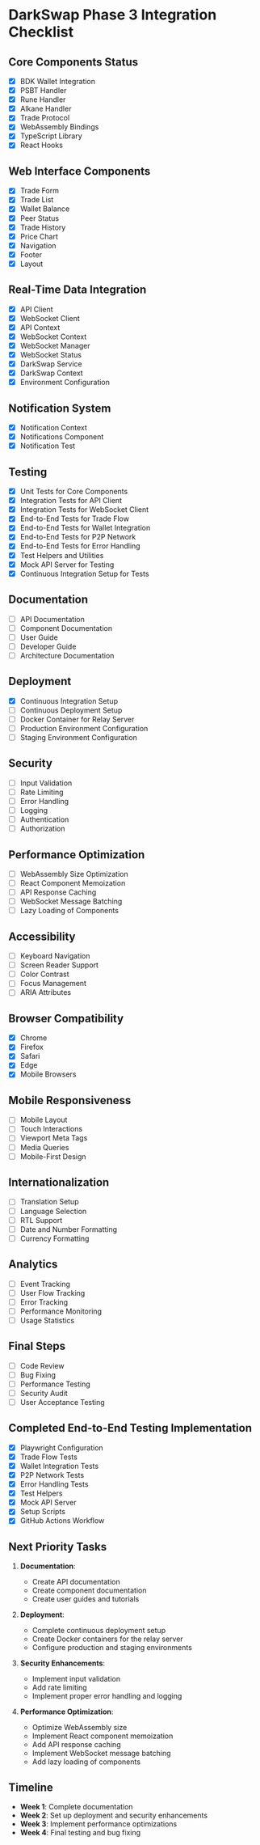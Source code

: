 # DarkSwap Phase 3 Integration Checklist

## Core Components Status

- [x] BDK Wallet Integration
- [x] PSBT Handler
- [x] Rune Handler
- [x] Alkane Handler
- [x] Trade Protocol
- [x] WebAssembly Bindings
- [x] TypeScript Library
- [x] React Hooks

## Web Interface Components

- [x] Trade Form
- [x] Trade List
- [x] Wallet Balance
- [x] Peer Status
- [x] Trade History
- [x] Price Chart
- [x] Navigation
- [x] Footer
- [x] Layout

## Real-Time Data Integration

- [x] API Client
- [x] WebSocket Client
- [x] API Context
- [x] WebSocket Context
- [x] WebSocket Manager
- [x] WebSocket Status
- [x] DarkSwap Service
- [x] DarkSwap Context
- [x] Environment Configuration

## Notification System

- [x] Notification Context
- [x] Notifications Component
- [x] Notification Test

## Testing

- [x] Unit Tests for Core Components
- [x] Integration Tests for API Client
- [x] Integration Tests for WebSocket Client
- [x] End-to-End Tests for Trade Flow
- [x] End-to-End Tests for Wallet Integration
- [x] End-to-End Tests for P2P Network
- [x] End-to-End Tests for Error Handling
- [x] Test Helpers and Utilities
- [x] Mock API Server for Testing
- [x] Continuous Integration Setup for Tests

## Documentation

- [ ] API Documentation
- [ ] Component Documentation
- [ ] User Guide
- [ ] Developer Guide
- [ ] Architecture Documentation

## Deployment

- [x] Continuous Integration Setup
- [ ] Continuous Deployment Setup
- [ ] Docker Container for Relay Server
- [ ] Production Environment Configuration
- [ ] Staging Environment Configuration

## Security

- [ ] Input Validation
- [ ] Rate Limiting
- [ ] Error Handling
- [ ] Logging
- [ ] Authentication
- [ ] Authorization

## Performance Optimization

- [ ] WebAssembly Size Optimization
- [ ] React Component Memoization
- [ ] API Response Caching
- [ ] WebSocket Message Batching
- [ ] Lazy Loading of Components

## Accessibility

- [ ] Keyboard Navigation
- [ ] Screen Reader Support
- [ ] Color Contrast
- [ ] Focus Management
- [ ] ARIA Attributes

## Browser Compatibility

- [x] Chrome
- [x] Firefox
- [x] Safari
- [x] Edge
- [x] Mobile Browsers

## Mobile Responsiveness

- [ ] Mobile Layout
- [ ] Touch Interactions
- [ ] Viewport Meta Tags
- [ ] Media Queries
- [ ] Mobile-First Design

## Internationalization

- [ ] Translation Setup
- [ ] Language Selection
- [ ] RTL Support
- [ ] Date and Number Formatting
- [ ] Currency Formatting

## Analytics

- [ ] Event Tracking
- [ ] User Flow Tracking
- [ ] Error Tracking
- [ ] Performance Monitoring
- [ ] Usage Statistics

## Final Steps

- [ ] Code Review
- [ ] Bug Fixing
- [ ] Performance Testing
- [ ] Security Audit
- [ ] User Acceptance Testing

## Completed End-to-End Testing Implementation

- [x] Playwright Configuration
- [x] Trade Flow Tests
- [x] Wallet Integration Tests
- [x] P2P Network Tests
- [x] Error Handling Tests
- [x] Test Helpers
- [x] Mock API Server
- [x] Setup Scripts
- [x] GitHub Actions Workflow

## Next Priority Tasks

1. **Documentation**:
   - Create API documentation
   - Create component documentation
   - Create user guides and tutorials

2. **Deployment**:
   - Complete continuous deployment setup
   - Create Docker containers for the relay server
   - Configure production and staging environments

3. **Security Enhancements**:
   - Implement input validation
   - Add rate limiting
   - Implement proper error handling and logging

4. **Performance Optimization**:
   - Optimize WebAssembly size
   - Implement React component memoization
   - Add API response caching
   - Implement WebSocket message batching
   - Add lazy loading of components

## Timeline

- **Week 1**: Complete documentation
- **Week 2**: Set up deployment and security enhancements
- **Week 3**: Implement performance optimizations
- **Week 4**: Final testing and bug fixing